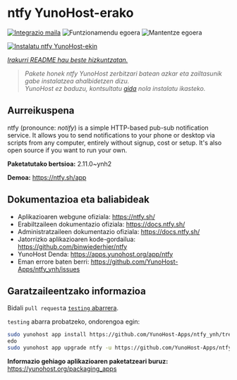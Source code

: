 <!--
Ohart ongi: README hau automatikoki sortu da <https://github.com/YunoHost/apps/tree/master/tools/readme_generator>ri esker
EZ editatu eskuz.
-->

# ntfy YunoHost-erako

[![Integrazio maila](https://dash.yunohost.org/integration/ntfy.svg)](https://ci-apps.yunohost.org/ci/apps/ntfy/) ![Funtzionamendu egoera](https://ci-apps.yunohost.org/ci/badges/ntfy.status.svg) ![Mantentze egoera](https://ci-apps.yunohost.org/ci/badges/ntfy.maintain.svg)

[![Instalatu ntfy YunoHost-ekin](https://install-app.yunohost.org/install-with-yunohost.svg)](https://install-app.yunohost.org/?app=ntfy)

*[Irakurri README hau beste hizkuntzatan.](./ALL_README.md)*

> *Pakete honek ntfy YunoHost zerbitzari batean azkar eta zailtasunik gabe instalatzea ahalbidetzen dizu.*  
> *YunoHost ez baduzu, kontsultatu [gida](https://yunohost.org/install) nola instalatu ikasteko.*

## Aurreikuspena

ntfy (pronounce: *notify*) is a simple HTTP-based pub-sub notification service. It allows you to send notifications to your phone or desktop via scripts from any computer, entirely without signup, cost or setup. It's also open source if you want to run your own.


**Paketatutako bertsioa:** 2.11.0~ynh2

**Demoa:** <https://ntfy.sh/app>
## Dokumentazioa eta baliabideak

- Aplikazioaren webgune ofiziala: <https://ntfy.sh/>
- Erabiltzaileen dokumentazio ofiziala: <https://docs.ntfy.sh/>
- Administratzaileen dokumentazio ofiziala: <https://docs.ntfy.sh/>
- Jatorrizko aplikazioaren kode-gordailua: <https://github.com/binwiederhier/ntfy>
- YunoHost Denda: <https://apps.yunohost.org/app/ntfy>
- Eman errore baten berri: <https://github.com/YunoHost-Apps/ntfy_ynh/issues>

## Garatzaileentzako informazioa

Bidali `pull request`a [`testing` abarrera](https://github.com/YunoHost-Apps/ntfy_ynh/tree/testing).

`testing` abarra probatzeko, ondorengoa egin:

```bash
sudo yunohost app install https://github.com/YunoHost-Apps/ntfy_ynh/tree/testing --debug
edo
sudo yunohost app upgrade ntfy -u https://github.com/YunoHost-Apps/ntfy_ynh/tree/testing --debug
```

**Informazio gehiago aplikazioaren paketatzeari buruz:** <https://yunohost.org/packaging_apps>
